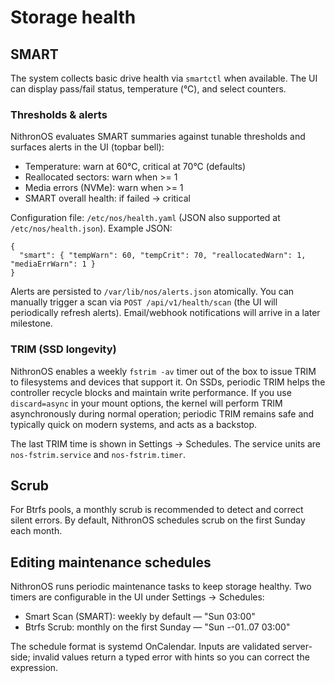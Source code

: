 # Storage health

## SMART
The system collects basic drive health via `smartctl` when available. The UI can display pass/fail status, temperature (°C), and select counters.

### Thresholds & alerts
NithronOS evaluates SMART summaries against tunable thresholds and surfaces alerts in the UI (topbar bell):

- Temperature: warn at 60°C, critical at 70°C (defaults)
- Reallocated sectors: warn when >= 1
- Media errors (NVMe): warn when >= 1
- SMART overall health: if failed → critical

Configuration file: `/etc/nos/health.yaml` (JSON also supported at `/etc/nos/health.json`). Example JSON:

```
{
  "smart": { "tempWarn": 60, "tempCrit": 70, "reallocatedWarn": 1, "mediaErrWarn": 1 }
}
```

Alerts are persisted to `/var/lib/nos/alerts.json` atomically. You can manually trigger a scan via `POST /api/v1/health/scan` (the UI will periodically refresh alerts). Email/webhook notifications will arrive in a later milestone.

### TRIM (SSD longevity)
NithronOS enables a weekly `fstrim -av` timer out of the box to issue TRIM to filesystems and devices that support it. On SSDs, periodic TRIM helps the controller recycle blocks and maintain write performance. If you use `discard=async` in your mount options, the kernel will perform TRIM asynchronously during normal operation; periodic TRIM remains safe and typically quick on modern systems, and acts as a backstop.

The last TRIM time is shown in Settings → Schedules. The service units are `nos-fstrim.service` and `nos-fstrim.timer`.

## Scrub
For Btrfs pools, a monthly scrub is recommended to detect and correct silent errors. By default, NithronOS schedules scrub on the first Sunday each month.

## Editing maintenance schedules
NithronOS runs periodic maintenance tasks to keep storage healthy. Two timers are configurable in the UI under Settings → Schedules:

- Smart Scan (SMART): weekly by default — "Sun 03:00"
- Btrfs Scrub: monthly on the first Sunday — "Sun *-*-01..07 03:00"

The schedule format is systemd OnCalendar. Inputs are validated server-side; invalid values return a typed error with hints so you can correct the expression.


